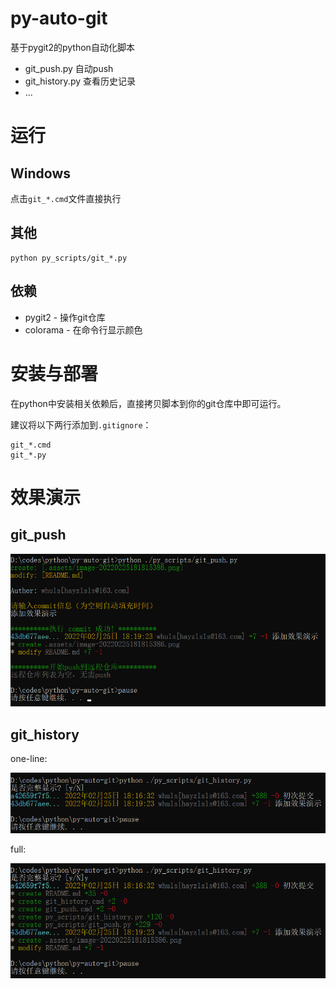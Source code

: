 # py-auto-git

基于pygit2的python自动化脚本

- git_push.py 自动push
- git_history.py 查看历史记录
- ...

# 运行

## Windows

点击`git_*.cmd`文件直接执行

## 其他

```shell
python py_scripts/git_*.py
```

## 依赖

- pygit2 - 操作git仓库
- colorama - 在命令行显示颜色

# 安装与部署

在python中安装相关依赖后，直接拷贝脚本到你的git仓库中即可运行。

建议将以下两行添加到`.gitignore`：

```properties
git_*.cmd
git_*.py
```

# 效果演示

## git_push

![image-20220225181943487](imgs/image-20220225181943487.png)

## git_history

one-line:

![image-20220225182131096](imgs/image-20220225182131096.png)

full:

![image-20220225182022576](imgs/image-20220225181815386.png)
